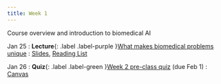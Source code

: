 ```yaml
---
title: Week 1
---
```


Course overview and introduction to biomedical AI

Jan 25
: **Lecture**{: .label .label-purple }[What makes biomedical problems unique](/BMIF203/lectures/week01)
  : [Slides](/BMIF203/assets/zitnik-BMI702-L1.pdf), [Reading List](/BMIF203/lectures/week01)

Jan 26
: **Quiz**{: .label .label-green }[Week 2 pre-class quiz](#) (due Feb 1)
  : [Canvas](https://canvas.harvard.edu/courses/134015)
